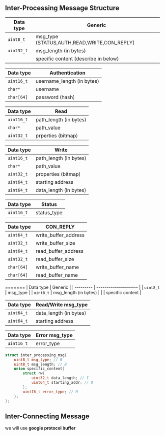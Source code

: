 ## Inter-Processing Message Structure

| Data type  | Generic                                     |
| ---------- | ------------------------------------------- |
| `uint8_t`  | msg_type (STATUS,AUTH,READ,WRITE,CON_REPLY) |
| `uint32_t` | msg_length (in bytes)                       |
|            | specific content (describe in below)        |

| Data type  | Authentication             |
| ---------- | -------------------------- |
| `uint16_t` | username_length (in bytes) |
| `char*`    | username                   |
| `char[64]` | password (hash)            |

| Data type  | Read                   |
| ---------- | ---------------------- |
| `uint16_t` | path_length (in bytes) |
| `char*`    | path_value             |
| `uint32_t` | prperties (bitmap)     |

| Data type  | Write                  |
| ---------- | ---------------------- |
| `uint16_t` | path_length (in bytes) |
| `char*`    | path_value             |
| `uint32_t` | properties (bitmap)    |
| `uint64_t` | starting address       |
| `uint64_t` | data_length (in bytes) |

| Data type  | Status      |
| ---------- | ----------- |
| `uint16_t` | status_type |

| Data type  | CON_REPLY            |
| ---------- | -------------------- |
| `uint64_t` | write_buffer_address |
| `uint32_t` | write_buffer_size    |
| `uint64_t` | read_buffer_address  |
| `uint32_t` | read_buffer_size     |
| `char[64]` | write_buffer_name    |
| `char[64]` | read_buffer_name     |
=======
| Data type | Generic               |
| --------- | --------------------- |
| `uint8_t` | msg_type              |
| `uint8_t` | msg_length (in bytes) |
|           | specific content      |

| Data type    | Read/Write msg_type    |
| ------------ | ---------------------- |
| ``uint64_t`` | data_length (in bytes) |
| ``uint64_t`` | starting address       |

| Data type  | Error msg_type |
| ---------- | -------------- |
| `uint16_t` | error_type     |

```c++
struct inter_processing_msg{
    uint8_t msg_type; // B
    uint8_t msg_length; // B
    union specific_content{
        struct rw{
            uint32_t data_length; // I
            uint64_t starting_addr; // Q
        };
        uint16_t error_type; // H
    };
};
```

## Inter-Connecting Message

we will use **google protocol buffer**
